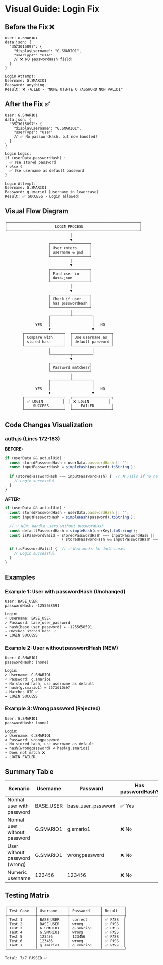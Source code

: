 # Visual Guide: Login Fix

## Before the Fix ❌

```
User: G.SMARIO1
data.json: {
  "3573015897": {
    "displayUsername": "G.SMARIO1",
    "userType": "user"
    // ❌ NO passwordHash field!
  }
}

Login Attempt:
Username: G.SMARIO1
Password: anything
Result: ❌ FAILED - "NOME UTENTE O PASSWORD NON VALIDI"
```

## After the Fix ✅

```
User: G.SMARIO1
data.json: {
  "3573015897": {
    "displayUsername": "G.SMARIO1",
    "userType": "user"
    // ✅ No passwordHash, but now handled!
  }
}

Login Logic:
if (userData.passwordHash) {
  ✅ Use stored password
} else {
  ✅ Use username as default password
}

Login Attempt:
Username: G.SMARIO1
Password: g.smario1 (username in lowercase)
Result: ✅ SUCCESS - Login allowed!
```

## Visual Flow Diagram

```
┌─────────────────────────────────────────────────────────────┐
│                      LOGIN PROCESS                          │
└─────────────────────────────────────────────────────────────┘
                              │
                              ▼
                    ┌──────────────────┐
                    │ User enters      │
                    │ username & pwd   │
                    └──────────────────┘
                              │
                              ▼
                    ┌──────────────────┐
                    │ Find user in     │
                    │ data.json        │
                    └──────────────────┘
                              │
                              ▼
                    ┌──────────────────┐
                    │ Check if user    │
                    │ has passwordHash │
                    └──────────────────┘
                              │
                    ┌─────────┴─────────┐
                    │                   │
              YES   │                   │   NO
                    ▼                   ▼
        ┌──────────────────┐  ┌──────────────────┐
        │ Compare with     │  │ Use username as  │
        │ stored hash      │  │ default password │
        └──────────────────┘  └──────────────────┘
                    │                   │
                    └─────────┬─────────┘
                              ▼
                    ┌──────────────────┐
                    │ Password matches?│
                    └──────────────────┘
                              │
                    ┌─────────┴─────────┐
                    │                   │
              YES   │                   │   NO
                    ▼                   ▼
        ┌──────────────────┐  ┌──────────────────┐
        │ ✅ LOGIN         │  │ ❌ LOGIN         │
        │    SUCCESS       │  │    FAILED        │
        └──────────────────┘  └──────────────────┘
```

## Code Changes Visualization

### auth.js (Lines 172-183)

**BEFORE:**
```javascript
if (userData && actualUid) {
  const storedPasswordHash = userData.passwordHash || '';
  const inputPasswordHash = simpleHash(password).toString();
  
  if (storedPasswordHash === inputPasswordHash) {  // ❌ Fails if no hash
    // Login successful
  }
}
```

**AFTER:**
```javascript
if (userData && actualUid) {
  const storedPasswordHash = userData.passwordHash || '';
  const inputPasswordHash = simpleHash(password).toString();
  
  // ✅ NEW: Handle users without passwordHash
  const defaultPasswordHash = simpleHash(userKey).toString();
  const isPasswordValid = storedPasswordHash === inputPasswordHash || 
                          (!storedPasswordHash && inputPasswordHash === defaultPasswordHash);
  
  if (isPasswordValid) {  // ✅ Now works for both cases
    // Login successful
  }
}
```

## Examples

### Example 1: User with passwordHash (Unchanged)
```
User: BASE_USER
passwordHash: -1255658591

Login:
✓ Username: BASE_USER
✓ Password: base_user_password
→ hash(base_user_password) = -1255658591
→ Matches stored hash ✅
→ LOGIN SUCCESS
```

### Example 2: User without passwordHash (NEW)
```
User: G.SMARIO1
passwordHash: (none)

Login:
✓ Username: G.SMARIO1
✓ Password: g.smario1
→ No stored hash, use username as default
→ hash(g.smario1) = 3573015897
→ Matches UID ✅
→ LOGIN SUCCESS
```

### Example 3: Wrong password (Rejected)
```
User: G.SMARIO1
passwordHash: (none)

Login:
✗ Username: G.SMARIO1
✗ Password: wrongpassword
→ No stored hash, use username as default
→ hash(wrongpassword) ≠ hash(g.smario1)
→ Does not match ❌
→ LOGIN FAILED
```

## Summary Table

| Scenario | Username | Password | Has passwordHash? | Result |
|----------|----------|----------|-------------------|--------|
| Normal user with password | BASE_USER | base_user_password | ✅ Yes | ✅ SUCCESS |
| Normal user without password | G.SMARIO1 | g.smario1 | ❌ No | ✅ SUCCESS |
| User without password (wrong) | G.SMARIO1 | wrongpassword | ❌ No | ❌ FAILED |
| Numeric username | 123456 | 123456 | ❌ No | ✅ SUCCESS |

## Testing Matrix

```
┌─────────────┬──────────────┬──────────────┬──────────┐
│ Test Case   │ Username     │ Password     │ Result   │
├─────────────┼──────────────┼──────────────┼──────────┤
│ Test 1      │ BASE_USER    │ correct      │ ✅ PASS  │
│ Test 2      │ BASE_USER    │ wrong        │ ✅ PASS  │
│ Test 3      │ G.SMARIO1    │ g.smario1    │ ✅ PASS  │
│ Test 4      │ G.SMARIO1    │ wrong        │ ✅ PASS  │
│ Test 5      │ 123456       │ 123456       │ ✅ PASS  │
│ Test 6      │ 123456       │ wrong        │ ✅ PASS  │
│ Test 7      │ g.smario1    │ g.smario1    │ ✅ PASS  │
└─────────────┴──────────────┴──────────────┴──────────┘

Total: 7/7 PASSED ✅
```
